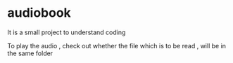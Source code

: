 # audiobook

It is a small project to understand coding

To play the audio , check out whether the file which is to be read , will be in the same folder
